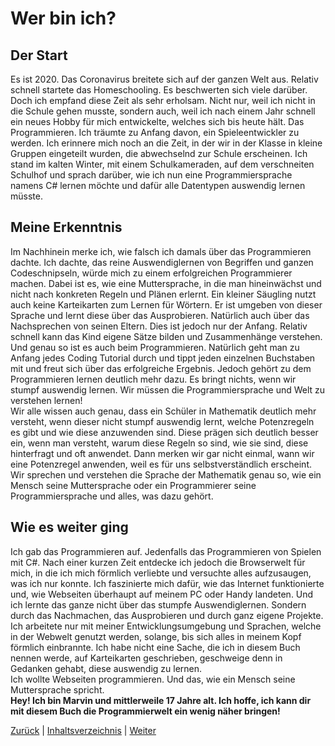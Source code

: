 # Wer bin ich?

## Der Start
Es ist 2020. Das Coronavirus breitete sich auf der ganzen Welt aus. Relativ schnell startete das Homeschooling. Es beschwerten sich viele darüber. Doch ich empfand diese Zeit als sehr erholsam. Nicht nur, weil ich nicht in die Schule gehen musste, sondern auch, weil ich nach einem Jahr schnell ein neues Hobby für mich entwickelte, welches sich bis heute hält. Das Programmieren. Ich träumte zu Anfang davon, ein Spieleentwickler zu werden. Ich erinnere mich noch an die Zeit, in der wir in der Klasse in kleine Gruppen eingeteilt wurden, die abwechselnd zur Schule erscheinen. Ich stand im kalten Winter, mit einem Schulkameraden, auf dem verschneiten Schulhof und sprach darüber, wie ich nun eine Programmiersprache namens C# lernen möchte und dafür alle Datentypen auswendig lernen müsste.
## Meine Erkenntnis
Im Nachhinein merke ich, wie falsch ich damals über das Programmieren dachte. Ich dachte, das reine Auswendiglernen von Begriffen und ganzen Codeschnipseln, würde mich zu einem erfolgreichen Programmierer machen. Dabei ist es, wie eine Muttersprache, in die man hineinwächst und nicht nach konkreten Regeln und Plänen erlernt. Ein kleiner Säugling nutzt auch keine Karteikarten zum Lernen für Wörtern. Er ist umgeben von dieser Sprache und lernt diese über das Ausprobieren. Natürlich auch über das Nachsprechen von seinen Eltern. Dies ist jedoch nur der Anfang. Relativ schnell kann das Kind eigene Sätze bilden und Zusammenhänge verstehen. <br> Und genau so ist es auch beim Programmieren. Natürlich geht man zu Anfang jedes Coding Tutorial durch und tippt jeden einzelnen Buchstaben mit und freut sich über das erfolgreiche Ergebnis. Jedoch gehört zu dem Programmieren lernen deutlich mehr dazu. Es bringt nichts, wenn wir stumpf auswendig lernen. Wir müssen die Programmiersprache und Welt zu verstehen lernen!<br> Wir alle wissen auch genau, dass ein Schüler in Mathematik deutlich mehr versteht, wenn dieser nicht stumpf auswendig lernt, welche Potenzregeln es gibt und wie diese anzuwenden sind. Diese prägen sich deutlich besser ein, wenn man versteht, warum diese Regeln so sind, wie sie sind, diese hinterfragt und oft anwendet. Dann merken wir gar nicht einmal, wann wir eine Potenzregel anwenden, weil es für uns selbstverständlich erscheint. Wir sprechen und verstehen die Sprache der Mathematik genau so, wie ein Mensch seine Muttersprache oder ein Programmierer seine Programmiersprache und alles, was dazu gehört.
## Wie es weiter ging
Ich gab das Programmieren auf. Jedenfalls das Programmieren von Spielen mit C#. Nach einer kurzen Zeit entdecke ich jedoch die Browserwelt für mich, in die ich mich förmlich verliebte und versuchte alles aufzusaugen, was ich nur konnte. Ich faszinierte mich dafür, wie das Internet funktionierte und, wie Webseiten überhaupt auf meinem PC oder Handy landeten. Und ich lernte das ganze nicht über das stumpfe Auswendiglernen. Sondern durch das Nachmachen, das Ausprobieren und durch ganz eigene Projekte. Ich arbeitete nur mit meiner Entwicklungsumgebung und Sprachen, welche in der Webwelt genutzt werden, solange, bis sich alles in meinem Kopf förmlich einbrannte. Ich habe nicht eine Sache, die ich in diesem Buch nennen werde, auf Karteikarten geschrieben, geschweige denn in Gedanken gehabt, diese auswendig zu lernen.<br> 
Ich wollte Webseiten programmieren. Und das, wie ein Mensch seine Muttersprache spricht.<br>
<b>Hey! Ich bin Marvin und mittlerweile 17 Jahre alt. Ich hoffe, ich kann dir mit diesem Buch die Programmierwelt ein wenig näher bringen!</b>

[Zurück](1.%20Kapitel.md) |
[Inhaltsverzeichnis](../README.md) |
[Weiter](./1.1%20Was%20ist%20dieses%20Buch.md)